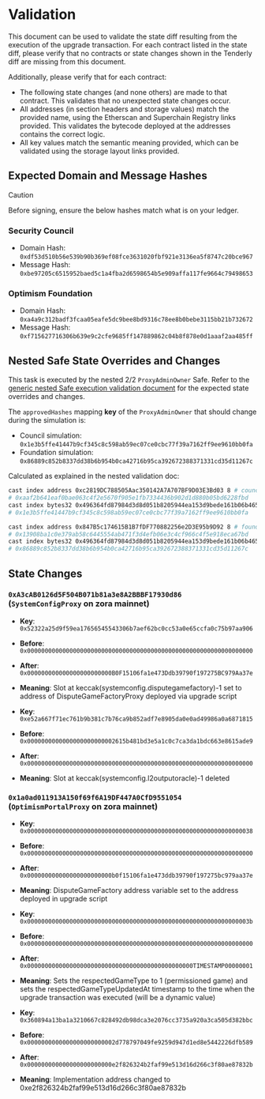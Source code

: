 # Validation

This document can be used to validate the state diff resulting from the execution of the upgrade
transaction. For each contract listed in the state diff, please verify that no contracts or state
changes shown in the Tenderly diff are missing from this document.

Additionally, please verify that for each contract:

- The following state changes (and none others) are made to that contract. This validates that no
  unexpected state changes occur.
- All addresses (in section headers and storage values) match the provided name, using the
  Etherscan and Superchain Registry links provided. This validates the bytecode deployed at the
  addresses contains the correct logic.
- All key values match the semantic meaning provided, which can be validated using the storage
  layout links provided.

## Expected Domain and Message Hashes

> [!CAUTION]
>
> Before signing, ensure the below hashes match what is on your ledger.
>
> ### Security Council
>
> - Domain Hash: `0xdf53d510b56e539b90b369ef08fce3631020fbf921e3136ea5f8747c20bce967`
> - Message Hash: `0xbe97205c6515952baed5c1a4fba2d6598654b5e909affa117fe9664c79498653`
>
> ### Optimism Foundation
>
> - Domain Hash: `0xa4a9c312badf3fcaa05eafe5dc9bee8bd9316c78ee8b0bebe3115bb21b732672`
> - Message Hash: `0xf715627716306b639e9c2cfe9685ff147889862c04b8f878e0d1aaaf2aa485ff`

## Nested Safe State Overrides and Changes

This task is executed by the nested 2/2 `ProxyAdminOwner` Safe. Refer to the
[generic nested Safe execution validation document](../../../NESTED-VALIDATION.md) for the expected
state overrides and changes.

The `approvedHashes` mapping **key** of the `ProxyAdminOwner` that should change during the
simulation is:

- Council simulation: `0x1e3b5ffe41447b9cf345c8c598ab59ec07ce0cbc77f39a7162ff9ee9610bb0fa`
- Foundation simulation: `0x86889c852b8337dd38b6b954b0ca42716b95ca392672388371331cd35d11267c`

Calculated as explained in the nested validation doc:

```sh
cast index address 0xc2819DC788505Aac350142A7A707BF9D03E3Bd03 8 # council
# 0xaaf2b641eaf0bae063c4f2e5670f905e1fb7334436b902d1d880b05bd6228fbd
cast index bytes32 0x496364fd87984d3d8d051b8205944ea153d9bede161b06b4653fc85b84a753ff 0xaaf2b641eaf0bae063c4f2e5670f905e1fb7334436b902d1d880b05bd6228fbd
# 0x1e3b5ffe41447b9cf345c8c598ab59ec07ce0cbc77f39a7162ff9ee9610bb0fa
```

```sh
cast index address 0x847B5c174615B1B7fDF770882256e2D3E95b9D92 8 # foundation
# 0x13908ba1c0e379ab58c6445554ab471f3d4efb06e3c4cf966c4f5e918eca67bd
cast index bytes32 0x496364fd87984d3d8d051b8205944ea153d9bede161b06b4653fc85b84a753ff 0x13908ba1c0e379ab58c6445554ab471f3d4efb06e3c4cf966c4f5e918eca67bd
# 0x86889c852b8337dd38b6b954b0ca42716b95ca392672388371331cd35d11267c
```

## State Changes

### `0xA3cAB0126d5F504B071b81a3e8A2BBBF17930d86` (`SystemConfigProxy` on zora mainnet)

- **Key**: `0x52322a25d9f59ea17656545543306b7aef62bc0cc53a0e65ccfa0c75b97aa906`
- **Before**: `0x0000000000000000000000000000000000000000000000000000000000000000`
- **After**: `0x000000000000000000000000B0F15106fa1e473Ddb39790f197275BC979Aa37e`
- **Meaning**: Slot at keccak(systemconfig.disputegamefactory)-1 set to address of
  DisputeGameFactoryProxy deployed via upgrade script

- **Key**: `0xe52a667f71ec761b9b381c7b76ca9b852adf7e8905da0e0ad49986a0a6871815`
- **Before**: `0x0000000000000000000000002615b481bd3e5a1c0c7ca3da1bdc663e8615ade9`
- **After**: `0x0000000000000000000000000000000000000000000000000000000000000000`
- **Meaning**: Slot at keccak(systemconfig.l2outputoracle)-1 deleted

### `0x1a0ad011913A150f69f6A19DF447A0CfD9551054` (`OptimismPortalProxy` on zora mainnet)

- **Key**: `0x0000000000000000000000000000000000000000000000000000000000000038`
- **Before**: `0x0000000000000000000000000000000000000000000000000000000000000000`
- **After**: `0x000000000000000000000000b0f15106fa1e473ddb39790f197275bc979aa37e`
- **Meaning**: DisputeGameFactory address variable set to the address deployed in upgrade script

- **Key**: `0x000000000000000000000000000000000000000000000000000000000000003b`
- **Before**: `0x0000000000000000000000000000000000000000000000000000000000000000`
- **After**: `0x00000000000000000000000000000000000000000000000TIMESTAMP00000001`
- **Meaning**: Sets the respectedGameType to 1 (permissioned game) and sets the
  respectedGameTypeUpdatedAt timestamp to the time when the upgrade transaction was executed (will
  be a dynamic value)

- **Key**: `0x360894a13ba1a3210667c828492db98dca3e2076cc3735a920a3ca505d382bbc`
- **Before**: `0x0000000000000000000000002d778797049fe9259d947d1ed8e5442226dfb589`
- **After**: `0x000000000000000000000000e2f826324b2faf99e513d16d266c3f80ae87832b`
- **Meaning**: Implementation address changed to 0xe2f826324b2faf99e513d16d266c3f80ae87832b
